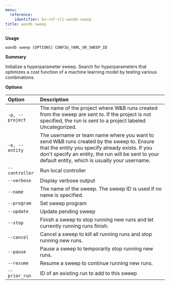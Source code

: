 ```yaml
---
menu:
  reference:
    identifier: ko-ref-cli-wandb-sweep
title: wandb sweep
---
```


**Usage**

`wandb sweep [OPTIONS] CONFIG_YAML_OR_SWEEP_ID`

**Summary**

Initialize a hyperparameter sweep. Search for hyperparameters that optimizes
a cost function of a machine learning model by testing various combinations.


**Options**

| **Option** | **Description** |
| :--- | :--- |
| `-p, --project` | The name of the project where W&B runs created from   the sweep are sent to. If the project is not specified, the run is sent to a project labeled   Uncategorized. |
| `-e, --entity` | The username or team name where you want to send W&B   runs created by the sweep to. Ensure that the entity you specify already exists. If you don't specify an   entity, the run will be sent to your default entity, which is usually your username. |
| `--controller` | Run local controller |
| `--verbose` | Display verbose output |
| `--name` | The name of the sweep. The sweep ID is used if no name   is specified. |
| `--program` | Set sweep program |
| `--update` | Update pending sweep |
| `--stop` | Finish a sweep to stop running new runs and let   currently running runs finish. |
| `--cancel` | Cancel a sweep to kill all running runs and stop   running new runs. |
| `--pause` | Pause a sweep to temporarily stop running new runs. |
| `--resume` | Resume a sweep to continue running new runs. |
| `--prior_run` | ID of an existing run to add to this sweep |